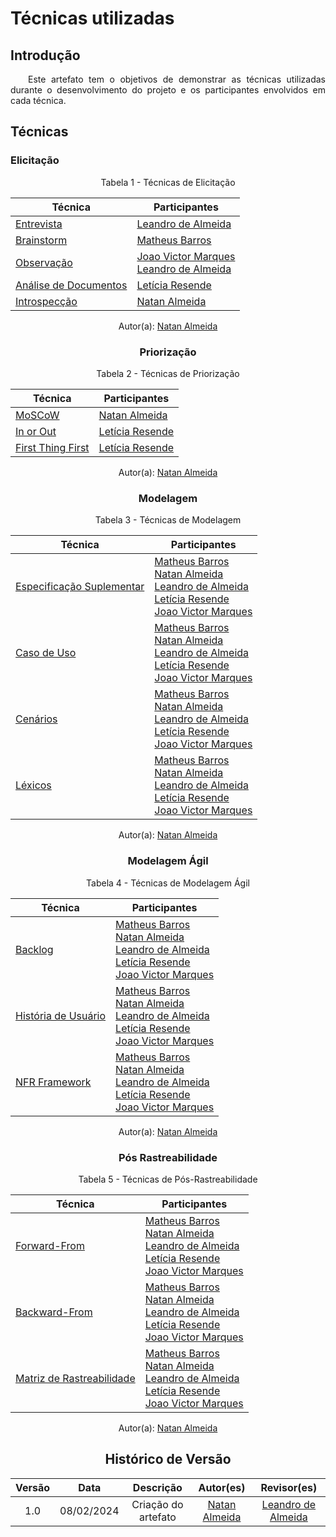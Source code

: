 # Técnicas utilizadas

## Introdução

<p align="justify">&emsp;&emsp;Este artefato tem o objetivos de demonstrar as técnicas utilizadas durante o desenvolvimento do projeto e os participantes envolvidos em cada técnica.</p>

## Técnicas

### Elicitação

<center>

<figcaption>Tabela 1 - Técnicas de Elicitação </figcaption>

| **Técnica** | **Participantes** |
|-------------|-------------------|
| <a href="https://requisitos-de-software.github.io/2024.2-CAESB-Autoatendimento/elicitacao/tecnicas/Brainstorm/">Entrevista</a>| [Leandro de Almeida](https://github.com/leomitx10) |
| <a href="https://requisitos-de-software.github.io/2024.2-CAESB-Autoatendimento/elicitacao/tecnicas/entrevista/">Brainstorm</a>| [Matheus Barros](https://github.com/Ninja-Haiyai) |
| <a href="https://requisitos-de-software.github.io/2024.2-CAESB-Autoatendimento/elicitacao/tecnicas/observacao/">Observação</a>| [Joao Victor Marques](https://github.com/jmarquees)  <br>  [Leandro de Almeida](https://github.com/leomitx10)|
| <a href="https://requisitos-de-software.github.io/2024.2-CAESB-Autoatendimento/elicitacao/tecnicas/analise_documento/">Análise de Documentos</a>| [Letícia Resende ](https://github.com/LeticiaResende23)  |
| <a href="https://requisitos-de-software.github.io/2024.2-CAESB-Autoatendimento/elicitacao/tecnicas/introspeccao/">Introspecção</a>|[Natan Almeida](https://github.com/natanalmeida03) |

Autor(a): <a href="https://github.com/natanalmeida03" target = "_blank">Natan Almeida</a></h6>

### Priorização

<center>

<figcaption>Tabela 2 - Técnicas de Priorização </figcaption>

| **Técnica** | **Participantes** |
|-------------|-------------------|
| <a href="https://requisitos-de-software.github.io/2024.2-CAESB-Autoatendimento/priorizacao/moscow/">MoSCoW</a>|[Natan Almeida](https://github.com/natanalmeida03)  |
| <a href="https://requisitos-de-software.github.io/2024.2-CAESB-Autoatendimento/priorizacao/tec_In/">In or Out</a>| [Letícia Resende ](https://github.com/LeticiaResende23) |
| <a href="https://requisitos-de-software.github.io/2024.2-CAESB-Autoatendimento/priorizacao/tec_First/">First Thing First</a>|[Letícia Resende ](https://github.com/LeticiaResende23)|

Autor(a): <a href="https://github.com/natanalmeida03" target = "_blank">Natan Almeida</a></h6>

### Modelagem

<center>

<figcaption>Tabela 3 - Técnicas de Modelagem  </figcaption>

| **Técnica** | **Participantes** |
|-------------|-------------------|
| <a href="https://requisitos-de-software.github.io/2024.2-CAESB-Autoatendimento/modelagem/especSup/">Especificação Suplementar</a>|[Matheus Barros](https://github.com/Ninja-Haiyai) <br> [Natan Almeida](https://github.com/natanalmeida03) <br> [Leandro de Almeida](https://github.com/leomitx10) <br> [Letícia Resende ](https://github.com/LeticiaResende23) <br> [Joao Victor Marques](https://github.com/jmarquees)  |
| <a href="https://requisitos-de-software.github.io/2024.2-CAESB-Autoatendimento/modelagem/caso_uso/">Caso de Uso</a>|[Matheus Barros](https://github.com/Ninja-Haiyai) <br> [Natan Almeida](https://github.com/natanalmeida03) <br> [Leandro de Almeida](https://github.com/leomitx10) <br> [Letícia Resende ](https://github.com/LeticiaResende23) <br> [Joao Victor Marques](https://github.com/jmarquees)  |
| <a href="https://requisitos-de-software.github.io/2024.2-CAESB-Autoatendimento/modelagem/cenarios/">Cenários</a>|[Matheus Barros](https://github.com/Ninja-Haiyai) <br> [Natan Almeida](https://github.com/natanalmeida03) <br> [Leandro de Almeida](https://github.com/leomitx10) <br> [Letícia Resende ](https://github.com/LeticiaResende23) <br> [Joao Victor Marques](https://github.com/jmarquees)  |
| <a href="https://requisitos-de-software.github.io/2024.2-CAESB-Autoatendimento/modelagem/lexicos/">Léxicos</a>|[Matheus Barros](https://github.com/Ninja-Haiyai) <br> [Natan Almeida](https://github.com/natanalmeida03) <br> [Leandro de Almeida](https://github.com/leomitx10) <br> [Letícia Resende ](https://github.com/LeticiaResende23) <br> [Joao Victor Marques](https://github.com/jmarquees)  |

Autor(a): <a href="https://github.com/natanalmeida03" target = "_blank">Natan Almeida</a></h6>

### Modelagem Ágil

<center>

<figcaption>Tabela 4 - Técnicas de  Modelagem Ágil</figcaption>

| **Técnica** | **Participantes** |
|-------------|-------------------|
| <a href="https://requisitos-de-software.github.io/2024.2-CAESB-Autoatendimento/modelagem_agil/backlog/">Backlog</a>|[Matheus Barros](https://github.com/Ninja-Haiyai) <br> [Natan Almeida](https://github.com/natanalmeida03) <br> [Leandro de Almeida](https://github.com/leomitx10) <br> [Letícia Resende ](https://github.com/LeticiaResende23) <br> [Joao Victor Marques](https://github.com/jmarquees) |
| <a href="https://requisitos-de-software.github.io/2024.2-CAESB-Autoatendimento/modelagem_agil/historia_usuario/">História de Usuário</a>|[Matheus Barros](https://github.com/Ninja-Haiyai) <br> [Natan Almeida](https://github.com/natanalmeida03) <br> [Leandro de Almeida](https://github.com/leomitx10) <br> [Letícia Resende ](https://github.com/LeticiaResende23) <br> [Joao Victor Marques](https://github.com/jmarquees) |
| <a href="https://requisitos-de-software.github.io/2024.2-CAESB-Autoatendimento/modelagem_agil/nfr/">NFR Framework</a>|[Matheus Barros](https://github.com/Ninja-Haiyai) <br> [Natan Almeida](https://github.com/natanalmeida03) <br> [Leandro de Almeida](https://github.com/leomitx10) <br> [Letícia Resende ](https://github.com/LeticiaResende23) <br> [Joao Victor Marques](https://github.com/jmarquees)|

Autor(a): <a href="https://github.com/natanalmeida03" target = "_blank">Natan Almeida</a></h6>


</center>

### Pós Rastreabilidade

<center>

<figcaption>Tabela 5 - Técnicas de  Pós-Rastreabilidade</figcaption>

| **Técnica** | **Participantes** |
|-------------|-------------------|
| <a href="https://requisitos-de-software.github.io/2024.2-CAESB-Autoatendimento/pos_rastreabilidade/forwardfrom/">Forward-From</a>| [Matheus Barros](https://github.com/Ninja-Haiyai) <br> [Natan Almeida](https://github.com/natanalmeida03) <br> [Leandro de Almeida](https://github.com/leomitx10) <br> [Letícia Resende ](https://github.com/LeticiaResende23) <br> [Joao Victor Marques](https://github.com/jmarquees) |
| <a href="https://requisitos-de-software.github.io/2024.2-CAESB-Autoatendimento/pos_rastreabilidade/backwardfrom/">Backward-From</a>| [Matheus Barros](https://github.com/Ninja-Haiyai) <br> [Natan Almeida](https://github.com/natanalmeida03) <br> [Leandro de Almeida](https://github.com/leomitx10) <br> [Letícia Resende ](https://github.com/LeticiaResende23) <br> [Joao Victor Marques](https://github.com/jmarquees) |
| <a href="https://requisitos-de-software.github.io/2024.2-CAESB-Autoatendimento/pos_rastreabilidade/matriz/">Matriz de Rastreabilidade</a>| [Matheus Barros](https://github.com/Ninja-Haiyai) <br> [Natan Almeida](https://github.com/natanalmeida03) <br> [Leandro de Almeida](https://github.com/leomitx10) <br> [Letícia Resende ](https://github.com/LeticiaResende23) <br> [Joao Victor Marques](https://github.com/jmarquees)   |

Autor(a): <a href="https://github.com/natanalmeida03" target = "_blank">Natan Almeida</a></h6>

</center>

## Histórico de Versão

<center>

| Versão |    Data    |      Descrição       |       Autor(es)       |     Revisor(es)     |
| :----: | :--------: | :------------------: | :-------------------: | :-----------------: |
|  1.0   | 08/02/2024 | Criação do artefato |  [Natan Almeida](https://github.com/natanalmeida03) |[Leandro de Almeida](https://github.com/leomitx10)  | 


</center>